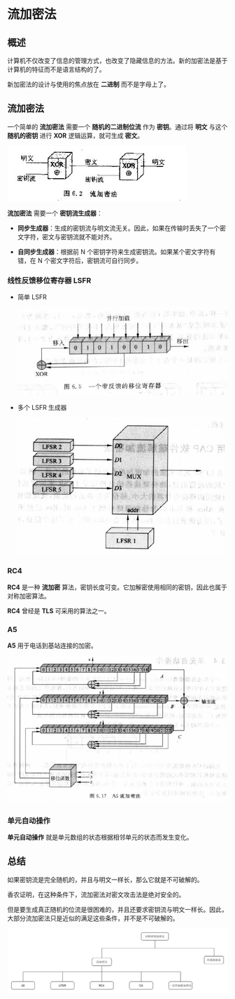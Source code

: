 # 流加密法

## 概述

计算机不仅改变了信息的管理方式，也改变了隐藏信息的方法。新的加密法是基于计算机的特征而不是语言结构的了。

新加密法的设计与使用的焦点放在 **二进制** 而不是字母上了。

## 流加密法

一个简单的 **流加密法** 需要一个 **随机的二进制位流** 作为 **密钥**。通过将 **明文** 与这个 **随机的密钥** 进行 **XOR** 逻辑运算，就可生成 **密文**。

 ![Stream Ciphers][1]

**流加密法** 需要一个 **密钥流生成器**：

 - **同步生成器**：生成的密钥流与明文流无关。因此，如果在传输时丢失了一个密文字符，密文与密钥流就不能对齐。

 - **自同步生成器**：根据前 N 个密钥字符来生成密钥流。如果某个密文字符有错，在 N 个密文字符后，密钥流可自行同步。

### 线性反馈移位寄存器 LSFR

 - 简单 LSFR

    ![LFSR 1][2]

 - 多个 LSFR 生成器

    ![LFSR 2][3]

### RC4

**RC4** 是一种 **流加密** 算法，密钥长度可变。它加解密使用相同的密钥，因此也属于对称加密算法。

**RC4** 曾经是 **TLS** 可采用的算法之一。

### A5

**A5** 用于电话到基站连接的加密。

 ![A5][4]

### 单元自动操作

**单元自动操作** 就是单元数组的状态根据相邻单元的状态而发生变化。

## 总结

如果密钥流是完全随机的，并且与明文一样长，那么它就是不可破解的。

香农证明，在这种条件下，流加密法对密文攻击法是绝对安全的。

但是要生成真正随机的位流是很困难的，并且还要求密钥流与明文一样长。因此，大部分流加密法只是近似的满足这些条件，并不是不可破解的。

 ![Chapter 6][5]

 [1]: ./images/stream_ciphers.jpg
 [2]: ./images/LFSR_1.jpg
 [3]: ./images/LFSR_2.jpg
 [4]: ./images/A5.jpg
 [5]: ./images/chapter_6.jpg
